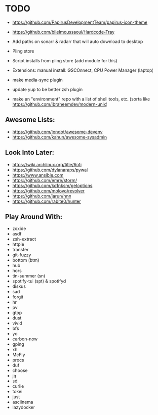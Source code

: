 # TODO
- https://github.com/PapirusDevelopmentTeam/papirus-icon-theme
- https://github.com/bilelmoussaoui/Hardcode-Tray

- Add paths on sonarr & radarr that will auto download to desktop

- Pling store
- Script installs from pling store (add module for this)

- Extensions: manual install: GSCOnnect, CPU Power Manager (laptop)
- make media-sync plugin
- update yup to be better zsh plugin
- make an "environment" repo with a list of shell tools, etc. (sorta like https://github.com/ibraheemdev/modern-unix)

## Awesome Lists:
<!-- - https://github.com/agarrharr/awesome-cli-apps -->
<!-- - https://github.com/Kikobeats/awesome-cli -->
<!-- - https://project-awesome.org/umutphp/awesome-cli -->
<!-- - https://github.com/herrbischoff/awesome-command-line-apps -->
<!-- - https://github.com/alebcay/awesome-shell -->
<!-- - https://github.com/k4m4/terminals-are-sexy -->
<!-- - https://github.com/unixorn/awesome-zsh-plugins -->
- https://github.com/jondot/awesome-devenv
- https://github.com/kahun/awesome-sysadmin

## Look Into Later:
- https://wiki.archlinux.org/title/Rofi
- https://github.com/dylanaraps/pywal
- https://www.ansible.com
- https://github.com/emre/storm/
- https://github.com/ko1nksm/getoptions
- https://github.com/molovo/revolver
- https://github.com/jarun/nnn
- https://github.com/rabite0/hunter

## Play Around With:
- zoxide
- asdf
- zsh-extract
- httpie
- transfer
- git-fuzzy
- bottom (btm)
- hub
- hors
- tin-summer (sn)
- spotify-tui (spt) & spotifyd
- diskus
- sad
- forgit
- hr
- pv
- gtop
- dust
- vivid
- bfs
- yo
- carbon-now
- gping
- xh
- McFly
- procs
- duf
- choose
- jq
- sd
- curlie
- tokei
- just
- asciinema
- lazydocker


